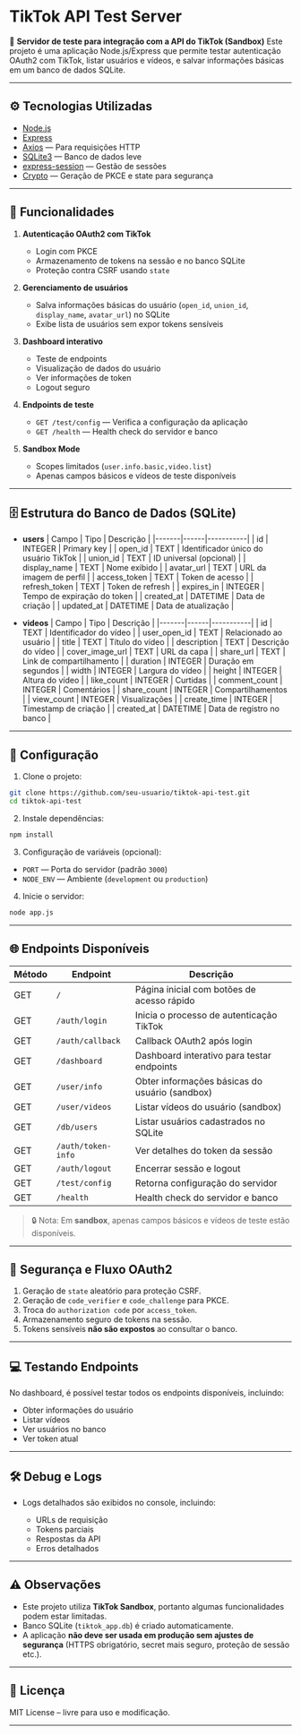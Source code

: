 # TikTok API Test Server

🚀 **Servidor de teste para integração com a API do TikTok (Sandbox)**
Este projeto é uma aplicação Node.js/Express que permite testar autenticação OAuth2 com TikTok, listar usuários e vídeos, e salvar informações básicas em um banco de dados SQLite.

---

## ⚙️ Tecnologias Utilizadas

* [Node.js](https://nodejs.org/)
* [Express](https://expressjs.com/)
* [Axios](https://axios-http.com/) — Para requisições HTTP
* [SQLite3](https://www.npmjs.com/package/sqlite3) — Banco de dados leve
* [express-session](https://www.npmjs.com/package/express-session) — Gestão de sessões
* [Crypto](https://nodejs.org/api/crypto.html) — Geração de PKCE e state para segurança

---

## 📝 Funcionalidades

1. **Autenticação OAuth2 com TikTok**

   * Login com PKCE
   * Armazenamento de tokens na sessão e no banco SQLite
   * Proteção contra CSRF usando `state`
2. **Gerenciamento de usuários**

   * Salva informações básicas do usuário (`open_id`, `union_id`, `display_name`, `avatar_url`) no SQLite
   * Exibe lista de usuários sem expor tokens sensíveis
3. **Dashboard interativo**

   * Teste de endpoints
   * Visualização de dados do usuário
   * Ver informações de token
   * Logout seguro
4. **Endpoints de teste**

   * `GET /test/config` — Verifica a configuração da aplicação
   * `GET /health` — Health check do servidor e banco
5. **Sandbox Mode**

   * Scopes limitados (`user.info.basic,video.list`)
   * Apenas campos básicos e vídeos de teste disponíveis

---

## 🗄️ Estrutura do Banco de Dados (SQLite)

* **users**
  | Campo | Tipo | Descrição |
  |-------|------|-----------|
  | id | INTEGER | Primary key |
  | open\_id | TEXT | Identificador único do usuário TikTok |
  | union\_id | TEXT | ID universal (opcional) |
  | display\_name | TEXT | Nome exibido |
  | avatar\_url | TEXT | URL da imagem de perfil |
  | access\_token | TEXT | Token de acesso |
  | refresh\_token | TEXT | Token de refresh |
  | expires\_in | INTEGER | Tempo de expiração do token |
  | created\_at | DATETIME | Data de criação |
  | updated\_at | DATETIME | Data de atualização |

* **videos**
  | Campo | Tipo | Descrição |
  |-------|------|-----------|
  | id | TEXT | Identificador do vídeo |
  | user\_open\_id | TEXT | Relacionado ao usuário |
  | title | TEXT | Título do vídeo |
  | description | TEXT | Descrição do vídeo |
  | cover\_image\_url | TEXT | URL da capa |
  | share\_url | TEXT | Link de compartilhamento |
  | duration | INTEGER | Duração em segundos |
  | width | INTEGER | Largura do vídeo |
  | height | INTEGER | Altura do vídeo |
  | like\_count | INTEGER | Curtidas |
  | comment\_count | INTEGER | Comentários |
  | share\_count | INTEGER | Compartilhamentos |
  | view\_count | INTEGER | Visualizações |
  | create\_time | INTEGER | Timestamp de criação |
  | created\_at | DATETIME | Data de registro no banco |

---

## 🔧 Configuração

1. Clone o projeto:

```bash
git clone https://github.com/seu-usuario/tiktok-api-test.git
cd tiktok-api-test
```

2. Instale dependências:

```bash
npm install
```

3. Configuração de variáveis (opcional):

* `PORT` — Porta do servidor (padrão `3000`)
* `NODE_ENV` — Ambiente (`development` ou `production`)

4. Inicie o servidor:

```bash
node app.js
```

---

## 🌐 Endpoints Disponíveis

| Método | Endpoint           | Descrição                                      |
| ------ | ------------------ | ---------------------------------------------- |
| GET    | `/`                | Página inicial com botões de acesso rápido     |
| GET    | `/auth/login`      | Inicia o processo de autenticação TikTok       |
| GET    | `/auth/callback`   | Callback OAuth2 após login                     |
| GET    | `/dashboard`       | Dashboard interativo para testar endpoints     |
| GET    | `/user/info`       | Obter informações básicas do usuário (sandbox) |
| GET    | `/user/videos`     | Listar vídeos do usuário (sandbox)             |
| GET    | `/db/users`        | Listar usuários cadastrados no SQLite          |
| GET    | `/auth/token-info` | Ver detalhes do token da sessão                |
| GET    | `/auth/logout`     | Encerrar sessão e logout                       |
| GET    | `/test/config`     | Retorna configuração do servidor               |
| GET    | `/health`          | Health check do servidor e banco               |

> 🔒 Nota: Em **sandbox**, apenas campos básicos e vídeos de teste estão disponíveis.

---

## 🔐 Segurança e Fluxo OAuth2

1. Geração de `state` aleatório para proteção CSRF.
2. Geração de `code_verifier` e `code_challenge` para PKCE.
3. Troca do `authorization code` por `access_token`.
4. Armazenamento seguro de tokens na sessão.
5. Tokens sensíveis **não são expostos** ao consultar o banco.

---

## 💻 Testando Endpoints

No dashboard, é possível testar todos os endpoints disponíveis, incluindo:

* Obter informações do usuário
* Listar vídeos
* Ver usuários no banco
* Ver token atual

---

## 🛠️ Debug e Logs

* Logs detalhados são exibidos no console, incluindo:

  * URLs de requisição
  * Tokens parciais
  * Respostas da API
  * Erros detalhados

---

## ⚠️ Observações

* Este projeto utiliza **TikTok Sandbox**, portanto algumas funcionalidades podem estar limitadas.
* Banco SQLite (`tiktok_app.db`) é criado automaticamente.
* A aplicação **não deve ser usada em produção sem ajustes de segurança** (HTTPS obrigatório, secret mais seguro, proteção de sessão etc.).

---

## 📝 Licença

MIT License – livre para uso e modificação.

---

